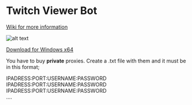 # Twitch Viewer Bot
[Wiki for more information](https://github.com/gorkemhacioglu/TwitchViewerBot/wiki)

![alt text](https://mytwitchbot.com/images/ui.png) 

[Download for Windows x64](http://mytwitchbot.com/Download/win-x64.zip)

You have to buy **private** proxies. Create a .txt file with them and it must be in this format;

IPADRESS:PORT:USERNAME:PASSWORD<br />
IPADRESS:PORT:USERNAME:PASSWORD<br />
IPADRESS:PORT:USERNAME:PASSWORD<br />
....

